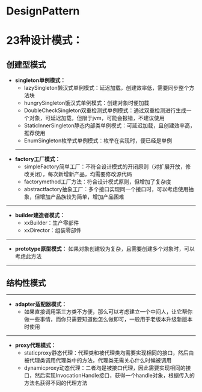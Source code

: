# DesignPattern
# 23种设计模式： #
## 创建型模式 ##

   - **singleton单例模式：**
      - lazySingleton懒汉式单例模式：延迟加载，创建效率低，需要同步整个方法块
      - hungrySingleton饿汉式单例模式：创建对象时便加载
      - DoubleCheckSingleton双重检测式单例模式：通过双重检测进行生成一个对象，可延迟加载，但限于jvm，可能会报错，不建议使用
      - StaticInnerSingleton静态内部类单例模式：可延迟加载，且创建效率高，推荐使用
      - EnumSingleton枚举式单例模式：枚举在实现时，便已经是单例
     ---
   - **factory工厂模式：**
      - simpleFactory简单工厂：不符合设计模式的开闭原则（对扩展开放，修改关闭），每次新增新产品，均需要修改源代码
      - factorymethod工厂方法：符合设计模式原则，但增加了复杂度
      - abstractfactory抽象工厂：多个接口实现同一个接口时，可以考虑使用抽象，但增加产品族较为简单，增加产品困难
   ---
   - **builder建造者模式：**
      - xxBuilder：生产零部件
      - xxDirector：组装零部件
   ---
   - **prototype原型模式：**
   如果对象创建较为复杂，且需要创建多个对象时，可以考虑此方法
   ---
## 结构性模式 ##
   ---
   - **adapter适配器模式：**
      - 如果直接调用第三方类不方便，那么可以考虑建立一个中间人，让它帮你做一些事情，而你只需要知道他怎么做即可，一般用于老版本升级新版本时使用
   ---
   - **proxy代理模式：**
	   - staticproxy静态代理：代理类和被代理类均需要实现相同的接口，然后由被代理类调用代理类中的方法，代理类无需关心什么时候被调用
	   - dynamicproxy动态代理：二者均是被接口代理，因此需要实现相同的接口，然后实现InvocationHandle接口，获得一个handle对象，根据传入的方法名获得不同的代理方法
